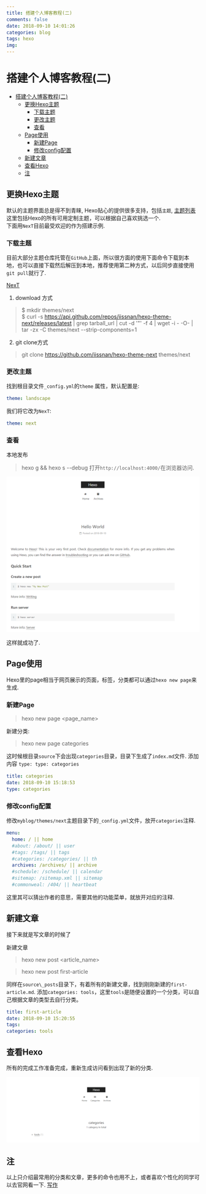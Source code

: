 ```yaml
---
title: 搭建个人博客教程(二)
comments: false
date: 2018-09-10 14:01:26
categories: blog
tags: hexo
img:
---
```


# 搭建个人博客教程(二)  

<!-- TOC -->

- [搭建个人博客教程(二)](#搭建个人博客教程二)
    - [更换Hexo主题](#更换hexo主题)
        - [下载主题](#下载主题)
        - [更改主题](#更改主题)
        - [查看](#查看)
    - [Page使用](#page使用)
        - [新建Page](#新建page)
        - [修改config配置](#修改config配置)
    - [新建文章](#新建文章)
    - [查看Hexo](#查看hexo)
    - [注](#注)

<!-- /TOC -->

## 更换Hexo主题  
默认的主题界面总是得不到青睐, Hexo贴心的提供很多支持，包括`主题`, [主题列表](https://hexo.io/themes/) 这里包括Hexo的所有可用定制主题，可以根据自己喜欢挑选一个.  
下面用`NexT`目前最受欢迎的作为搭建示例.  

### 下载主题  
目前大部分主题仓库托管在`GitHub`上面，所以很方面的使用下面命令下载到本地，也可以直接下载然后解压到本地，推荐使用第二种方式，以后同步直接使用`git pull`就行了.  
 
[NexT](https://github.com/iissnan/hexo-theme-next)  

1. download 方式
> $ mkdir themes/next  
> $ curl -s https://api.github.com/repos/iissnan/hexo-theme-next/releases/latest | grep tarball_url | cut -d '"' -f 4 | wget -i - -O- | tar -zx -C themes/next   --strip-components=1  

2. git clone方式
> git clone https://github.com/iissnan/hexo-theme-next themes/next

### 更改主题  
找到根目录文件`_config.yml`的`theme` 属性，默认配置是:  


``` yml
theme: landscape
```

我们将它改为`NexT`:  


``` yml
theme: next
```

### 查看
本地发布  
> hexo g && hexo s --debug
打开`http://localhost:4000/`在浏览器访问.  

![image](https://raw.githubusercontent.com/ChaosCoffee/ChaosCoffee.github.io/master/img/hexo-next.png)  

这样就成功了.

## Page使用  
Hexo里的page相当于网页展示的页面，标签，分类都可以通过`hexo new page`来生成.  

### 新建Page  
> hexo new page <page_name>  

新建分类:  

> hexo new page categories  

这时候根目录`source`下会出现`categories`目录，目录下生成了`index.md`文件.
添加内容 `type: type: categories`  

``` yml
title: categories
date: 2018-09-10 15:18:53
type: categories
```

### 修改config配置  

修改`myblog/themes/next`主题目录下的`_config.yml`文件，放开`categories`注释.  

``` yml
menu:
  home: / || home
  #about: /about/ || user
  #tags: /tags/ || tags
  #categories: /categories/ || th
  archives: /archives/ || archive
  #schedule: /schedule/ || calendar
  #sitemap: /sitemap.xml || sitemap
  #commonweal: /404/ || heartbeat
```

这里其可以猜出作者的意思，需要其他的功能菜单，就放开对应的注释.  



## 新建文章
接下来就是写文章的时候了
  
新建文章  
> hexo new post <article_name>  

> hexo new post first-article  

同样在`source\_posts`目录下，有着所有的新建文章，找到刚刚新建的`first-article.md`.
添加`categories: tools`，这里`tools`是随便设置的一个分类，可以自己根据文章的类型去自行分类。  

``` yml
title: first-article
date: 2018-09-10 15:20:55
tags:
categories: tools
```

## 查看Hexo
所有的完成工作准备完成，重新生成访问看到出现了新的分类.  

![image](https://raw.githubusercontent.com/ChaosCoffee/ChaosCoffee.github.io/master/img/hexo-page.png)  


## 注
以上只介绍最常用的分类和文章，更多的命令也用不上，或者喜欢个性化的同学可以去官网看一下. [写作](https://hexo.io/zh-cn/docs/writing)  